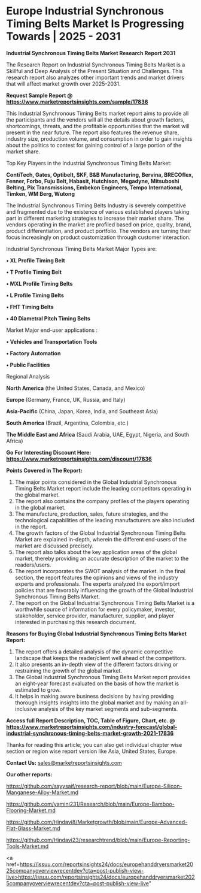# Europe Industrial Synchronous Timing Belts Market Is Progressing Towards | 2025 - 2031

<strong>Industrial Synchronous Timing Belts Market Research Report 2031</strong>

The Research Report on Industrial Synchronous Timing Belts Market is a Skillful and Deep Analysis of the Present Situation and Challenges. This research report also analyzes other important trends and market drivers that will affect market growth over 2025-2031.

<strong>Request Sample Report @ <a href=https://www.marketreportsinsights.com/sample/17836>https://www.marketreportsinsights.com/sample/17836</a></strong>

This Industrial Synchronous Timing Belts market report aims to provide all the participants and the vendors will all the details about growth factors, shortcomings, threats, and the profitable opportunities that the market will present in the near future. The report also features the revenue share, industry size, production volume, and consumption in order to gain insights about the politics to contest for gaining control of a large portion of the market share.

Top Key Players in the Industrial Synchronous Timing Belts Market:

<strong>ContiTech, Gates, Optibelt, SKF, B&B Manufacturing, Bervina, BRECOflex, Fenner, Forbo, Fuju Belt, Habasit, Hutchison, Megadyne, Mitsuboshi Belting, Pix Transmissions, Embekon Engineers, Tempo International, Timken, WM Berg, Wutong</strong>

The Industrial Synchronous Timing Belts Industry is severely competitive and fragmented due to the existence of various established players taking part in different marketing strategies to increase their market share. The vendors operating in the market are profiled based on price, quality, brand, product differentiation, and product portfolio. The vendors are turning their focus increasingly on product customization through customer interaction.

Industrial Synchronous Timing Belts Market Major Types are:

<strong>• XL Profile Timing Belt

• T Profile Timing Belt

• MXL Profile Timing Belts

• L Profile Timing Belts

• FHT Timing Belts

• 40 Diametral Pitch Timing Belts</strong>

Market Major end-user applications :

<strong>• Vehicles and Transportation Tools

• Factory Automation

• Public Facilities</strong>

Regional Analysis

</u><strong><b>North America</b></strong> (the United States, Canada, and Mexico)

<strong><b>Europe </b></strong>(Germany, France, UK, Russia, and Italy)

<strong><b>Asia-Pacific</b></strong> (China, Japan, Korea, India, and Southeast Asia)

<strong><b>South America</b></strong> (Brazil, Argentina, Colombia, etc.)

<strong><b>The Middle East and Africa</b></strong> (Saudi Arabia, UAE, Egypt, Nigeria, and South Africa)

<strong>Go For Interesting Discount Here: <a href=https://www.marketreportsinsights.com/discount/17836>https://www.marketreportsinsights.com/discount/17836</a></strong>

<strong>Points Covered in The Report:</strong>
<ol>
  <li>The major points considered in the Global Industrial Synchronous Timing Belts Market report include the leading competitors operating in the global market.</li>
  <li>The report also contains the company profiles of the players operating in the global market.</li>
  <li>The manufacture, production, sales, future strategies, and the technological capabilities of the leading manufacturers are also included in the report.</li>
  <li>The growth factors of the Global Industrial Synchronous Timing Belts Market are explained in-depth, wherein the different end-users of the market are discussed precisely.</li>
  <li>The report also talks about the key application areas of the global market, thereby providing an accurate description of the market to the readers/users.</li>
  <li>The report incorporates the SWOT analysis of the market. In the final section, the report features the opinions and views of the industry experts and professionals. The experts analyzed the export/import policies that are favorably influencing the growth of the Global Industrial Synchronous Timing Belts Market.</li>
  <li>The report on the Global Industrial Synchronous Timing Belts Market is a worthwhile source of information for every policymaker, investor, stakeholder, service provider, manufacturer, supplier, and player interested in purchasing this research document.</li>
</ol>
<strong>Reasons for Buying Global Industrial Synchronous Timing Belts Market Report:</strong>

<ol>
  <li>The report offers a detailed analysis of the dynamic competitive landscape that keeps the reader/client well ahead of the competitors.</li>
  <li>It also presents an in-depth view of the different factors driving or restraining the growth of the global market.</li>
  <li>The Global Industrial Synchronous Timing Belts Market report provides an eight-year forecast evaluated on the basis of how the market is estimated to grow.</li>
  <li>It helps in making aware business decisions by having providing thorough insights insights into the global market and by making an all-inclusive analysis of the key market segments and sub-segments.</li>
</ol>
<strong>Access full Report Description, TOC, Table of Figure, Chart, etc. @ <a href=https://www.marketreportsinsights.com/industry-forecast/global-industrial-synchronous-timing-belts-market-growth-2021-17836>https://www.marketreportsinsights.com/industry-forecast/global-industrial-synchronous-timing-belts-market-growth-2021-17836</a></strong>


Thanks for reading this article; you can also get individual chapter wise section or region wise report version like Asia, United States, Europe.

<strong>Contact Us:</strong>
sales@marketreportsinsights.com

<strong>Our other reports:</strong>

<a href=https://github.com/sayysaif/research-report/blob/main/Europe-Silicon-Manganese-Alloy-Market.md>https://github.com/sayysaif/research-report/blob/main/Europe-Silicon-Manganese-Alloy-Market.md</a>

<a href=https://github.com/yamini231/Research/blob/main/Europe-Bamboo-Flooring-Market.md>https://github.com/yamini231/Research/blob/main/Europe-Bamboo-Flooring-Market.md</a>

<a href=https://github.com/Hindavi8/Marketgrowth/blob/main/Europe-Advanced-Flat-Glass-Market.md>https://github.com/Hindavi8/Marketgrowth/blob/main/Europe-Advanced-Flat-Glass-Market.md</a>

<a href=https://github.com/Hindavi23/researchtrend/blob/main/Europe-Reporting-Tools-Market.md>https://github.com/Hindavi23/researchtrend/blob/main/Europe-Reporting-Tools-Market.md</a>

<a href=https://issuu.com/reportsinsights24/docs/europehanddryersmarket2025companyoverviewrecentdev?cta=post-publish-view-live>https://issuu.com/reportsinsights24/docs/europehanddryersmarket2025companyoverviewrecentdev?cta=post-publish-view-live</a>"
